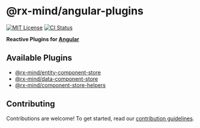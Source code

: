 # @rx-mind/angular-plugins

[![MIT License](https://img.shields.io/badge/license-MIT-blue.svg)](https://github.com/rx-mind/angular-plugins/blob/master/LICENSE)
[![CI Status](https://github.com/rx-mind/angular-plugins/actions/workflows/ci.yml/badge.svg)](https://github.com/rx-mind/angular-plugins/actions/workflows/ci.yml)

**Reactive Plugins for [Angular](https://github.com/angular/angular)**

## Available Plugins

- [@rx-mind/entity-component-store](https://github.com/rx-mind/angular-plugins/tree/master/libs/entity-component-store#readme)
- [@rx-mind/data-component-store](https://github.com/rx-mind/angular-plugins/tree/master/libs/data-component-store#readme)
- [@rx-mind/component-store-helpers](https://github.com/rx-mind/angular-plugins/tree/master/libs/component-store-helpers#readme)

## Contributing

Contributions are welcome! To get started, read our [contribution guidelines](https://github.com/rx-mind/angular-plugins/blob/master/CONTRIBUTING.md).
